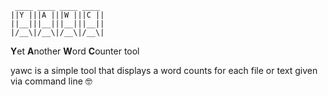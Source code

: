 
```
 ____ ____ ____ ____ 
||Y |||A |||W |||C ||
||__|||__|||__|||__||
|/__\|/__\|/__\|/__\|
```

**Y**et **A**nother **W**ord **C**ounter tool

yawc is a simple tool that displays a word counts for each file or text given via command line 🤓
